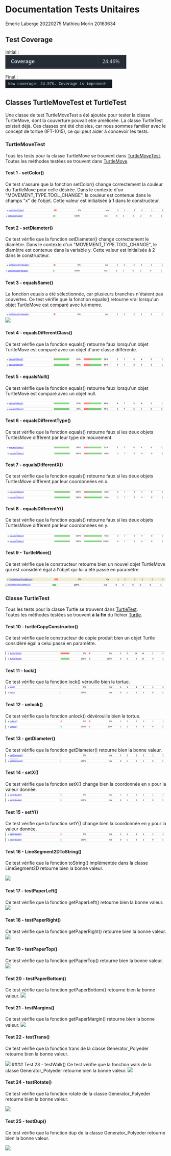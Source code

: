 # Documentation Tests Unitaires

Emeric Laberge 20220275
Mathieu Morin 20163634

## Test Coverage
Initial : <br>
<img src="images/coverage-Before.png">

Final : <br>
<img src="images/coverage-After.png">

## Classes TurtleMoveTest et TurtleTest
Une classe de test TurtleMoveTest a été ajoutée pour tester la classe TurtleMove, dont la couverture pouvait etre améliorée.
La classe TurtleTest existait déjà. Ces classes ont été choisies, car nous sommes familier avec le concept de tortue (IFT-1015),
ce qui peut aider à concevoir les tests.

### TurtleMoveTest
Tous les tests pour la classe TurtleMove se trouvent dans [TurtleMoveTest](../src/test/java/com/marginallyclever/makelangelo/turtle/TurtleMoveTest.java). <br>
Toutes les méthodes testées se trouvent dans [TurtleMove](../src/main/java/com/marginallyclever/makelangelo/turtle/TurtleMove.java).

#### Test 1 - setColor()
Ce test s'assure que la fonction setColor() change correctement la couleur du TurtleMove pour celle désirée. Dans le
contexte d'un "MOVEMENT_TYPE.TOOL_CHANGE", la couleur est contenue dans le champs "x" de l'objet. Cette valeur est
initialisée à 1 dans le constructeur.

<img src="images/setColor-Before.png">
<img src="images/setColor-After.png">

#### Test 2 - setDiameter()
Ce test vérifie que la fonction setDiameter() change correctement le diamètre. Dans le contexte d'un
"MOVEMENT_TYPE.TOOL_CHANGE", le diamètre est contenue dans la variable y. Cette valeur est initialisée à 2 dans le
constructeur.

<img src="images/setDiameter-Before.png">
<img src="images/setDiameter-After.png">

#### Test 3 - equalsSame()
La fonction equals a été sélectionnée, car plusieurs branches n'étaient pas couvertes.
Ce test vérifie que la fonction equals() retourne vrai lorsqu'un objet TurtleMove est comparé avec lui-meme.

<img src="images/setDiameter-Before.png">
<img src="images/setDiameter-1.png">

#### Test 4 - equalsDifferentClass()
Ce test vérifie que la fonction equals() retourne faux lorsqu'un objet TurtleMove est comparé avec un objet d'une classe différente.

<img src="images/equals-1.png">
<img src="images/equals-2.png">

#### Test 5 - equalsNull()
Ce test vérifie que la fonction equals() retourne faux lorsqu'un objet TurtleMove est comparé avec un objet null.

<img src="images/equals-2.png">
<img src="images/equals-3.png">

#### Test 6 - equalsDifferentType()
Ce test vérifie que la fonction equals() retourne faux si les deux objets TurtlesMove diffèrent par leur type de
mouvement.

<img src="images/equals-3.png">
<img src="images/equals-4.png">

#### Test 7 - equalsDifferentX()
Ce test vérifie que la fonction equals() retourne faux si les deux objets TurtlesMove diffèrent par leur coordonnées
en x.

<img src="images/equals-4.png">
<img src="images/equals-5.png">

#### Test 8 - equalsDifferentY()
Ce test vérifie que la fonction equals() retourne faux si les deux objets TurtlesMove diffèrent par leur coordonnées
en y.

<img src="images/equals-5.png">
<img src="images/equals-After.png">

#### Test 9 - TurtleMove()
Ce test vérifie que le constructeur retourne bien un nouvel objet TurtleMove qui est considéré égal à l'objet
qui lui a été passé en paramètre.

<img src="images/TurtleMove-Before.png">
<img src="images/TurtleMove-After.png">

### Classe TurtleTest
Tous les tests pour la classe Turtle se trouvent dans [TurtleTest](../src/test/java/com/marginallyclever/makelangelo/turtle/TurtleTest.java). <br>
Toutes les méthodes testées se trouvent __à la fin__ du fichier [Turtle](src/main/java/com/marginallyclever/makelangelo/turtle/Turtle.java).

#### Test 10 - turtleCopyConstructor()
Ce test vérifie que le constructeur de copie produit bien un objet Turtle considéré égal a celui passé en paramètre.

<img src="images/Turtle-Before.png">
<img src="images/Turtle-After.png">

#### Test 11 - lock()
Ce test vérifie que la fonction lock() vérouille bien la tortue.
<img src="images/lock-Before.png">
<img src="images/lock-After.png">

#### Test 12 - unlock()
Ce test vérifie que la fonction unlock() dévérouille bien la tortue.
<img src="images/unlock-Before.png">
<img src="images/unlock-After.png">

#### Test 13 - getDiameter()
Ce test vérifie que la fonction getDiameter() retourne bien la bonne valeur.
<img src="images/getDiameter2-Before.png">
<img src="images/getDiameter2-After.png">

#### Test 14 - setX()
Ce test vérifie que la fonction setX() change bien la coordonnée en x pour la valeur donnée.
<img src="images/setX-Before.png">
<img src="images/setX-After.png">

#### Test 15 - setY()
Ce test vérifie que la fonction setY() change bien la coordonnée en y pour la valeur donnée.
<img src="images/setY-Before.png">
<img src="images/setY-After.png">

#### Test 16 - LineSegment2DToString()
Ce test vérifie que la fonction toString() implémentée dans la classe
LineSegment2D retourne bien la bonne valeur.

<img src="./images 2/Screenshot 2024-10-10 at 1.15.13 PM.png">

#### Test 17 - testPaperLeft()
Ce test vérifie que la fonction getPaperLeft() retourne bien la bonne valeur. 
<img src="./images 2/Screenshot 2024-10-10 at 1.21.52 PM.png">


#### Test 18 - testPaperRight() 
Ce test vérifie que la fonction getPaperRight() retourne bien la bonne valeur.
<img src="./images 2/Screenshot 2024-10-10 at 1.33.20 PM.png">


#### Test 19 - testPaperTop()
Ce test vérifie que la fonction getPaperTop() retourne bien la bonne valeur.
<img src="./images 2/Screenshot 2024-10-10 at 1.21.57 PM.png">
#### Test 20 - testPaperBottom()
Ce test vérifie que la fonction getPaperBottom() retourne bien la bonne valeur.
<img src="./images 2/Screenshot 2024-10-10 at 1.22.01 PM.png">
#### Test 21 - testMargins()
Ce test vérifie que la fonction getPaperMargin() retourne bien la bonne valeur.
<img src="./images 2/Screenshot 2024-10-10 at 1.22.06 PM.png">

#### Test 22 - testTrans()
Ce test vérifie que la fonction trans de la classe Generator_Polyeder
retourne bien la bonne valeur.

<img src="./images 2/Screenshot 2024-10-10 at 1.06.36 PM.png">
#### Test 23 - testWalk()
Ce test vérifie que la fonction walk de la classe Generator_Polyeder 
retourne bien la bonne valeur.
<img src="./images 2/Screenshot 2024-10-10 at 1.06.45 PM.png">

#### Test 24 - testRotate() 
Ce test vérifie que la fonction rotate de la classe Generator_Polyeder
retourne bien la bonne valeur.

<img src="./images 2/Screenshot 2024-10-10 at 1.06.25 PM.png">

#### Test 25 - testDup()
Ce test vérifie que la fonction dup de la classe Generator_Polyeder 
retourne bien la bonne valeur. 

<img src="./images 2/Screenshot 2024-10-10 at 1.06.56 PM.png">



